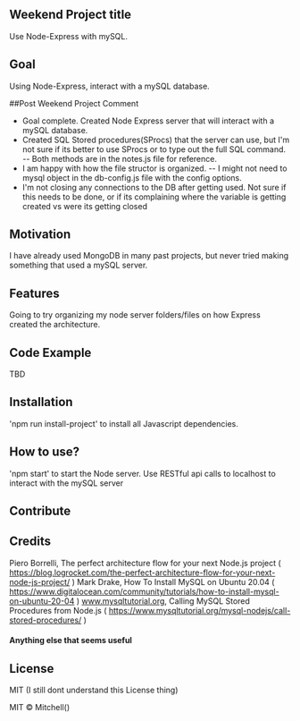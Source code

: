 ## Weekend Project title
Use Node-Express with mySQL.

## Goal
Using Node-Express, interact with a mySQL database.

##Post Weekend Project Comment
- Goal complete. Created Node Express server that will interact with a mySQL database.
- Created SQL Stored procedures(SProcs) that the server can use, but I'm not sure if its better to use SProcs or to type out the full SQL command.
-- Both methods are in the notes.js file for reference.
- I am happy with how the file structor is organized.
-- I might not need to mysql object in the db-config.js file with the config options.
- I'm not closing any connections to the DB after getting used. Not sure if this needs to be done, or if its complaining where the variable is getting created vs were its getting closed

## Motivation
I have already used MongoDB in many past projects, but never tried making something that used a mySQL server.

## Features
Going to try organizing my node server folders/files on how Express created the architecture.

## Code Example
TBD

## Installation
'npm run install-project' to install all Javascript dependencies.

## How to use?
'npm start' to start the Node server. Use RESTful api calls to localhost to interact with the mySQL server

## Contribute


## Credits
Piero Borrelli, The perfect architecture flow for your next Node.js project ( https://blog.logrocket.com/the-perfect-architecture-flow-for-your-next-node-js-project/ )
Mark Drake, How To Install MySQL on Ubuntu 20.04 ( https://www.digitalocean.com/community/tutorials/how-to-install-mysql-on-ubuntu-20-04 )
www.mysqltutorial.org, Calling MySQL Stored Procedures from Node.js ( https://www.mysqltutorial.org/mysql-nodejs/call-stored-procedures/ )

#### Anything else that seems useful

## License
MIT (I still dont understand this License thing)

MIT © Mitchell()